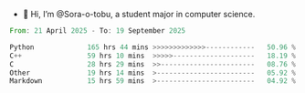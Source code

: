 - 👋 Hi, I’m @Sora-o-tobu, a student major in computer science.

<!--START_SECTION:waka-->

```rust
From: 21 April 2025 - To: 19 September 2025

Python             165 hrs 44 mins >>>>>>>>>>>>>------------   50.96 %
C++                59 hrs 10 mins  >>>>>--------------------   18.19 %
C                  28 hrs 29 mins  >>-----------------------   08.76 %
Other              19 hrs 14 mins  >------------------------   05.92 %
Markdown           15 hrs 59 mins  >------------------------   04.92 %
```

<!--END_SECTION:waka-->

<!---
<img align='center' src='https://raw.githubusercontent.com/Sora-o-tobu/Sora-o-tobu/main/OneLastSora.png' width='410px'>
--->
<!---
Sora-o-tobu/Sora-o-tobu is a ✨ special ✨ repository because its `README.md` (this file) appears on your GitHub profile.
You can click the Preview link to take a look at your changes.
--->
